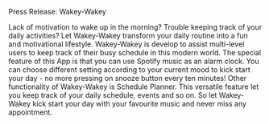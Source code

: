 Press Release: Wakey-Wakey

Lack of motivation to wake up in the morning? Trouble keeping track of your daily activities? Let Wakey-Wakey transform your daily routine into a fun and motivational lifestyle. Wakey-Wakey is develop to assist multi-level users to keep track of their busy schedule in this modern world. The special feature of this App is that you can use Spotify music as an alarm clock. You can choose different setting according to your current mood to kick start your day - no more pressing on snooze button every ten minutes! Other functionality of Wakey-Wakey is Schedule Planner. This versatile feature let you keep track of your daily schedule, events and so on. So let Wakey-Wakey kick start your day with your favourite music and never miss any appointment. 


